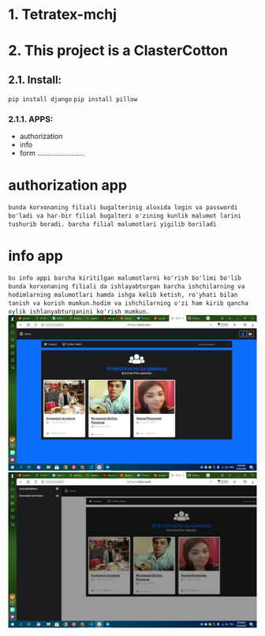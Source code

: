 # 1. Tetratex-mchj
# 2. This project is a ClasterCotton

## 2.1. **Install:**

`pip install django`
`pip install pillow`

### 2.1.1. APPS:
- authorization
- info
- form
 ........................

# authorization app
  `bunda korxonaning filiali bugalterinig aloxida login va passwordi bo'ladi va har-bir filial bugalteri o'zining kunlik malumot larini tushurib boradi. barcha filial malumotlari yigilib boriladi `  


# info app
  `bu info appi barcha kiritilgan malumotlarni ko'rish bo'limi bo'lib bunda korxonaning filiali da ishlayabturgan barcha ishchilarning va hodimlarning malumotlari hamda ishga kelib ketish, ro'yhati bilan  tanish va korish mumkun.hodim va ishchilarning o'zi ham kirib qancha oylik ishlanyabturganini ko'rish mumkun.` 
![alt text](scrin/1.jpg)
![alt text](scrin/2.jpg)  
